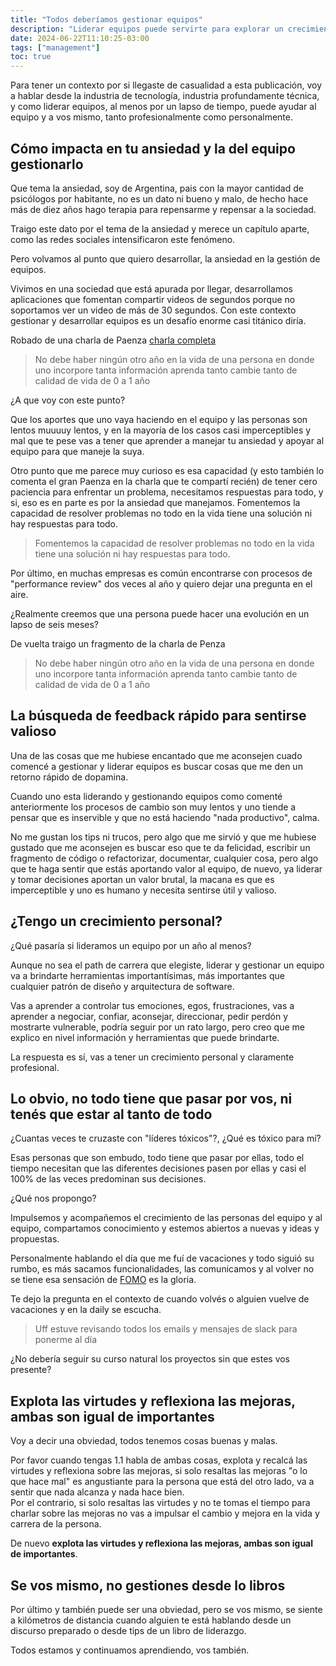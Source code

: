 ```yaml
---
title: "Todos deberíamos gestionar equipos"
description: "Liderar equipos puede servirte para explorar un crecimiento profesional y personal"
date: 2024-06-22T11:10:25-03:00
tags: ["management"]
toc: true
---
```

Para tener un contexto por si llegaste de casualidad a esta publicación, 
voy a hablar desde la industria de tecnología, industria profundamente técnica, 
y como liderar equipos, al menos por un lapso de tiempo, 
puede ayudar al equipo y a vos mismo, tanto profesionalmente como personalmente.

## Cómo impacta en tu ansiedad y la del equipo gestionarlo

Que tema la ansiedad, soy de Argentina, pais con la mayor cantidad de 
psicólogos por habitante, no es un dato ni bueno y malo, de hecho hace más
de diez años hago terapia para repensarme y repensar a la sociedad.

Traigo este dato por el tema de la ansiedad y merece un capítulo aparte,
como las redes sociales intensificaron este fenómeno.

Pero volvamos al punto que quiero desarrollar, la ansiedad en la gestión de equipos.

Vivimos en una sociedad que está apurada por llegar, desarrollamos aplicaciones
que fomentan compartir videos de segundos porque no soportamos ver 
un video de más de 30 segundos. Con este contexto gestionar y desarrollar equipos
es un desafío enorme casi titánico diría.

Robado de una charla de Paenza [charla completa](https://youtu.be/ARXdEMbPTGs?si=8mNgRBn3z2x4b84V)

> No debe haber ningún otro año en la vida de una persona en donde uno 
> incorpore tanta información aprenda tanto cambie tanto de calidad de vida
> de 0 a 1 año

¿A que voy con este punto?

Que los aportes que uno vaya haciendo en el equipo y las personas 
son lentos muuuuy lentos, y en la mayoría de los casos casi imperceptibles y 
mal que te pese vas a tener que aprender a manejar tu ansiedad y apoyar al
equipo para que maneje la suya.

Otro punto que me parece muy curioso es esa capacidad (y esto también lo comenta el
gran Paenza en la charla que te compartí recién) de tener cero paciencia para 
enfrentar un problema, necesitamos respuestas para todo, y si, eso es en parte es 
por la ansiedad que manejamos. Fomentemos la capacidad de resolver problemas
no todo en la vida tiene una solución ni hay respuestas para todo.

> Fomentemos la capacidad de resolver problemas 
> no todo en la vida tiene una solución ni hay respuestas para todo.

Por último, en muchas empresas es común encontrarse con procesos de
"performance review" dos veces al año y quiero dejar una pregunta en el aire.

¿Realmente creemos que una persona puede hacer una evolución en un lapso de seis meses?

De vuelta traigo un fragmento de la charla de Penza

> No debe haber ningún otro año en la vida de una persona en donde uno
> incorpore tanta información aprenda tanto cambie tanto de calidad de vida
> de 0 a 1 año

## La búsqueda de feedback rápido para sentirse valioso

Una de las cosas que me hubiese encantado que me aconsejen cuado
comencé a gestionar y liderar equipos es buscar cosas que me den un retorno
rápido de dopamina.

Cuando uno esta liderando y gestionando equipos como comenté anteriormente
los procesos de cambio son muy lentos y uno tiende a pensar que es inservible 
y que no está haciendo "nada productivo", calma.

No me gustan los tips ni trucos, pero algo que me sirvió y que me hubiese gustado
que me aconsejen es buscar eso que te da felicidad, escribir un fragmento de código
o refactorizar, documentar, cualquier cosa, pero algo que te haga sentir que
estás aportando valor al equipo, de nuevo, ya liderar y tomar decisiones aportan
un valor brutal, la macana es que es imperceptible y uno es humano y necesita
sentirse útil y valioso.

## ¿Tengo un crecimiento personal?

¿Qué pasaría si lideramos un equipo por un año al menos?

Aunque no sea el path de carrera que elegiste, liderar y gestionar un equipo
va a brindarte herramientas importantísimas, más importantes que cualquier patrón
de diseño y arquitectura de software.

Vas a aprender a controlar tus emociones, egos, frustraciones, 
vas a aprender a negociar, confiar, aconsejar, direccionar, pedir perdón y mostrarte vulnerable, 
podría seguir por un rato largo, pero creo que me explico en nivel información 
y herramientas que puede brindarte.

La respuesta es sí, vas a tener un crecimiento personal y claramente profesional.

## Lo obvio, no todo tiene que pasar por vos, ni tenés que estar al tanto de todo

¿Cuantas veces te cruzaste con "líderes tóxicos"?, ¿Qué es tóxico para mí?

Esas personas que son embudo, todo tiene que pasar por ellas, todo el tiempo
necesitan que las diferentes decisiones pasen por ellas y casi el 100% de las veces
predominan sus decisiones.

¿Qué nos propongo?

Impulsemos y acompañemos el crecimiento de las personas del equipo y al equipo,
compartamos conocimiento y estemos abiertos a nuevas y ideas y propuestas.

Personalmente hablando el día que me fuí de vacaciones y todo siguió su rumbo, 
es más sacamos funcionalidades, las comunicamos y al volver no se tiene esa 
sensación de [FOMO](https://es.wikipedia.org/wiki/S%C3%ADndrome_FOMO) es la gloria.

Te dejo la pregunta en el contexto de cuando volvés o alguien vuelve de vacaciones 
y en la daily se escucha.

> Uff estuve revisando todos los emails y mensajes de slack para ponerme al día

¿No debería seguir su curso natural los proyectos sin que estes vos presente?

## Explota las virtudes y reflexiona las mejoras, ambas son igual de importantes

Voy a decir una obviedad, todos tenemos cosas buenas y malas. 

Por favor cuando tengas 1.1 habla de ambas cosas, explota y recalcá las virtudes y reflexiona sobre
las mejoras, si solo resaltas las mejoras "o lo que hace mal" es angustiante 
para la persona que está del otro lado, va a sentir que nada alcanza y nada hace bien.  
Por el contrario, si solo resaltas las virtudes y no te tomas el tiempo para charlar sobre las mejoras
no vas a impulsar el cambio y mejora en la vida y carrera de la persona.

De nuevo **explota las virtudes y reflexiona las mejoras, ambas son igual de importantes**.

## Se vos mismo, no gestiones desde lo libros

Por último y también puede ser una obviedad, pero se vos mismo, se siente a kilómetros
de distancia cuando alguien te está hablando desde un discurso preparado o desde
tips de un libro de liderazgo.

Todos estamos y continuamos aprendiendo, vos también.
